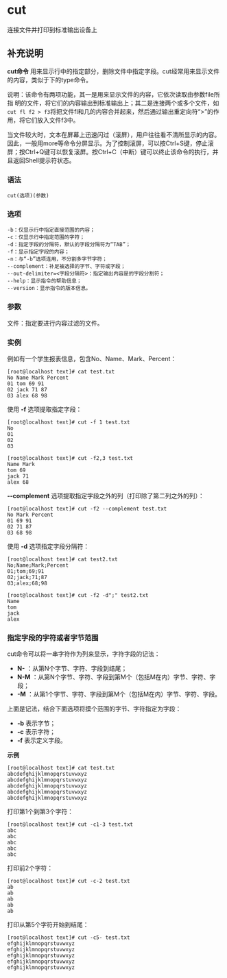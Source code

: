 cut
===

连接文件并打印到标准输出设备上

## 补充说明

**cut命令** 用来显示行中的指定部分，删除文件中指定字段。cut经常用来显示文件的内容，类似于下的type命令。

说明：该命令有两项功能，其一是用来显示文件的内容，它依次读取由参数file所指 明的文件，将它们的内容输出到标准输出上；其二是连接两个或多个文件，如`cut fl f2 > f3`将把文件fl和几的内容合并起来，然后通过输出重定向符“>”的作用，将它们放入文件f3中。

当文件较大时，文本在屏幕上迅速闪过（滚屏），用户往往看不清所显示的内容。因此，一般用more等命令分屏显示。为了控制滚屏，可以按Ctrl+S键，停止滚屏；按Ctrl+Q键可以恢复滚屏。按Ctrl+C（中断）键可以终止该命令的执行，并且返回Shell提示符状态。

### 语法  

```
cut(选项)(参数)
```

### 选项  

```
-b：仅显示行中指定直接范围的内容；
-c：仅显示行中指定范围的字符；
-d：指定字段的分隔符，默认的字段分隔符为“TAB”；
-f：显示指定字段的内容；
-n：与“-b”选项连用，不分割多字节字符；
--complement：补足被选择的字节、字符或字段；
--out-delimiter=<字段分隔符>：指定输出内容是的字段分割符；
--help：显示指令的帮助信息；
--version：显示指令的版本信息。
```

### 参数  

文件：指定要进行内容过滤的文件。

### 实例  

例如有一个学生报表信息，包含No、Name、Mark、Percent：

```
[root@localhost text]# cat test.txt 
No Name Mark Percent
01 tom 69 91
02 jack 71 87
03 alex 68 98

```

使用  **-f**  选项提取指定字段：

```
[root@localhost text]# cut -f 1 test.txt 
No
01
02
03
```

```
[root@localhost text]# cut -f2,3 test.txt 
Name Mark
tom 69
jack 71
alex 68

```

 **--complement**  选项提取指定字段之外的列（打印除了第二列之外的列）：

```
[root@localhost text]# cut -f2 --complement test.txt 
No Mark Percent
01 69 91
02 71 87
03 68 98

```

使用  **-d**  选项指定字段分隔符：

```
[root@localhost text]# cat test2.txt 
No;Name;Mark;Percent
01;tom;69;91
02;jack;71;87
03;alex;68;98
```

```
[root@localhost text]# cut -f2 -d";" test2.txt 
Name
tom
jack
alex

```

### 指定字段的字符或者字节范围  

cut命令可以将一串字符作为列来显示，字符字段的记法：

*    **N-** ：从第N个字节、字符、字段到结尾；
*    **N-M** ：从第N个字节、字符、字段到第M个（包括M在内）字节、字符、字段；
*    **-M** ：从第1个字节、字符、字段到第M个（包括M在内）字节、字符、字段。

上面是记法，结合下面选项将摸个范围的字节、字符指定为字段：

*    **-b**  表示字节；
*    **-c**  表示字符；
*    **-f**  表示定义字段。

 **示例** 

```
[root@localhost text]# cat test.txt 
abcdefghijklmnopqrstuvwxyz
abcdefghijklmnopqrstuvwxyz
abcdefghijklmnopqrstuvwxyz
abcdefghijklmnopqrstuvwxyz
abcdefghijklmnopqrstuvwxyz

```

打印第1个到第3个字符：

```
[root@localhost text]# cut -c1-3 test.txt 
abc
abc
abc
abc
abc

```

打印前2个字符：

```
[root@localhost text]# cut -c-2 test.txt 
ab
ab
ab
ab
ab

```

打印从第5个字符开始到结尾：

```
[root@localhost text]# cut -c5- test.txt 
efghijklmnopqrstuvwxyz
efghijklmnopqrstuvwxyz
efghijklmnopqrstuvwxyz
efghijklmnopqrstuvwxyz
efghijklmnopqrstuvwxyz
```


<!-- Linux命令行搜索引擎：https://jaywcjlove.github.io/linux-command/ -->